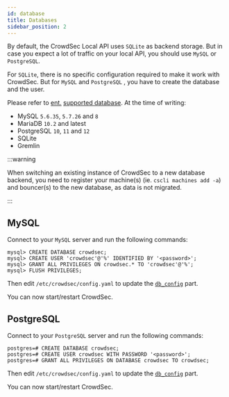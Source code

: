 ```yaml
---
id: database
title: Databases
sidebar_position: 2
---
```


By default, the CrowdSec Local API uses `SQLite` as backend storage. But in case you expect a lot of traffic on your local API, you should use `MySQL` or `PostgreSQL`.

For `SQLite`, there is no specific configuration required to make it work with CrowdSec. But for `MySQL` and `PostgreSQL` , you have to create the database and the user.

Please refer to [ent.](https://entgo.io/) [supported database](https://entgo.io/docs/dialects/). At the time of writing:

 - MySQL `5.6.35`, `5.7.26` and `8`
 - MariaDB `10.2` and latest
 - PostgreSQL `10`, `11` and `12`
 - SQLite
 - Gremlin


:::warning

When switching an existing instance of CrowdSec to a new database backend, you need to register your machine(s) (ie. `cscli machines add -a`) and bouncer(s) to the new database, as data is not migrated.

:::

## MySQL

Connect to your `MySQL` server and run the following commands:

```
mysql> CREATE DATABASE crowdsec;
mysql> CREATE USER 'crowdsec'@'%' IDENTIFIED BY '<password>';
mysql> GRANT ALL PRIVILEGES ON crowdsec.* TO 'crowdsec'@'%';
mysql> FLUSH PRIVILEGES;
```

Then edit `/etc/crowdsec/config.yaml` to update the [`db_config`](/configuration/crowdsec_configuration.md#db_config) part.

You can now start/restart CrowdSec.

## PostgreSQL

Connect to your `PostgreSQL` server and run the following commands:

```
postgres=# CREATE DATABASE crowdsec;
postgres=# CREATE USER crowdsec WITH PASSWORD '<password>';
postgres=# GRANT ALL PRIVILEGES ON DATABASE crowdsec TO crowdsec;
```

Then edit `/etc/crowdsec/config.yaml` to update the [`db_config`](/configuration/crowdsec_configuration.md#db_config) part.

You can now start/restart CrowdSec.
